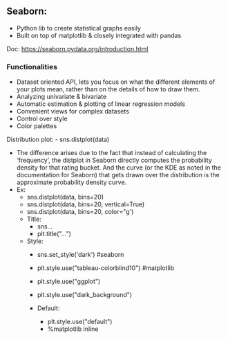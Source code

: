 ## Seaborn:

- Python lib to create statistical graphs easily
- Built on top of matplotlib & closely integrated with pandas

Doc: https://seaborn.pydata.org/introduction.html

### Functionalities
- Dataset oriented API,  lets you focus on what the different elements of your plots mean, rather than on the details of how to draw them.
- Analyzing univariate & bivariate
- Automatic estimation & plotting of linear regression models
- Convenient views for complex datasets
- Control over style
- Color palettes


Distribution plot:
	- sns.distplot(data)




- The difference arises due to the fact that instead of calculating the ‘frequency’, the distplot in Seaborn directly computes the probability density for that rating bucket. And the curve (or the KDE as noted in the documentation for Seaborn) that gets drawn over the distribution is the approximate probability density curve.
- Ex:
  - sns.distplot(data, bins=20)
  - sns.distplot(data, bins=20, vertical=True)
  - sns.distplot(data, bins=20, color="g') 
  - Title:
    - sns…
    - plt.title("…")
  - Style:
    - sns.set_style('dark') #seaborn
    - plt.style.use("tableau-colorblind10") #matplotlib
    - plt.style.use("ggplot") 


    - plt.style.use("dark_background") 
     
    - Default:
      - plt.style.use("default")
      - %matplotlib inline


